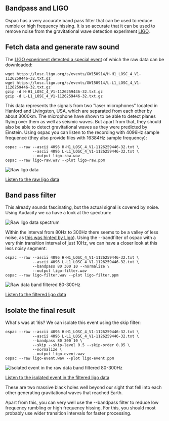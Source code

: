 ## Bandpass and LIGO

Ospac has a very accurate band pass filter that can be used to reduce rumble
or high frequency hissing. It is so accurate that it can be used to remove
noise from the gravitational wave detection experiment 
[LIGO](https://en.wikipedia.org/wiki/LIGO).

## Fetch data and generate raw sound

The [LIGO experiment detected a special event](https://losc.ligo.org/events/GW150914/)
of which the raw data can be downloaded:

    wget https://losc.ligo.org/s/events/GW150914/H-H1_LOSC_4_V1-1126259446-32.txt.gz
    wget https://losc.ligo.org/s/events/GW150914/L-L1_LOSC_4_V1-1126259446-32.txt.gz
    gzip -d H-H1_LOSC_4_V1-1126259446-32.txt.gz
    gzip -d L-L1_LOSC_4_V1-1126259446-32.txt.gz

This data represents the signals from two "laser microphones" located in
Hanford and Livingston, USA, which are separated from each other by about
3000km. The microphone have shown to be able to detect planes flying over
them as well as seismic waves. But apart from that, they should also be able
to detect gravitational waves as they were predicted by Einstein. Using
ospac you can listen to the recording with 4096Hz sample frequence (they
also provide files with 16384Hz sample frequency):

    ospac --raw --ascii 4096 H-H1_LOSC_4_V1-1126259446-32.txt \
                --ascii 4096 L-L1_LOSC_4_V1-1126259446-32.txt \
                --output ligo-raw.wav
    ospac --raw ligo-raw.wav --plot ligo-raw.ppm

![Raw ligo data](https://github.com/sritterbusch/ospac/raw/master/images/ligo-raw.png)

[Listen to the raw ligo data](https://github.com/sritterbusch/ospac/raw/master/examples/ligo-raw.mp3)

## Band pass filter

This already sounds fascinating, but the actual signal is covered by noise.
Using Audacity we ca have a look at the spectrum:

![Raw ligo data spectrum](https://github.com/sritterbusch/ospac/raw/master/images/ligo-analysis.png)

Within the interval from 80Hz to 300Hz there seems to be a valley of less
noise, as [this was hinted by Ligo](https://losc.ligo.org/s/events/GW150914/GW150914_tutorial.html)). 
Using the --bandfilter of ospac with a very thin transition interval of just
10Hz, we can have a closer look at this less noisy segment: 

    ospac --raw --ascii 4096 H-H1_LOSC_4_V1-1126259446-32.txt \
                --ascii 4096 L-L1_LOSC_4_V1-1126259446-32.txt \
                --bandpass 80 300 10 --normalize \
                --output ligo-filter.wav
    ospac --raw ligo-filter.wav --plot ligo-filter.ppm

![Raw data band filtered 80-300Hz](https://github.com/sritterbusch/ospac/raw/master/images/ligo-filter.png)

[Listen to the filtered ligo data](https://github.com/sritterbusch/ospac/raw/master/examples/ligo-filter.mp3)

## Isolate the final result

What's was at 16s? We can isolate this event using the skip filter:

    ospac --raw --ascii 4096 H-H1_LOSC_4_V1-1126259446-32.txt \
                --ascii 4096 L-L1_LOSC_4_V1-1126259446-32.txt \
                --bandpass 80 300 10 \
                --skip --skip-level 0.5 --skip-order 0.95 \
                --normalize \
                --output ligo-event.wav
    ospac --raw ligo-event.wav --plot ligo-event.ppm

![Isolated event in the raw data band filtered 80-300Hz](https://github.com/sritterbusch/ospac/raw/master/images/ligo-event.png)

[Listen to the isolated event in the filtered ligo data](https://github.com/sritterbusch/ospac/raw/master/examples/ligo-event.mp3)

These are two massive black holes well beyond our sight that fell into each 
other generating gravitational waves that reached Earth.

Apart from this, you can very well use the --bandpass filter to reduce low
frequency rumbling or high frequency hissing.  For this, you should most
probably use wider transition intervals for faster processing.
